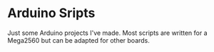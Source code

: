 # Arduino Sripts
Just some Arduino projects I've made.
Most scripts are written for a Mega2560 but can be adapted for other boards.
